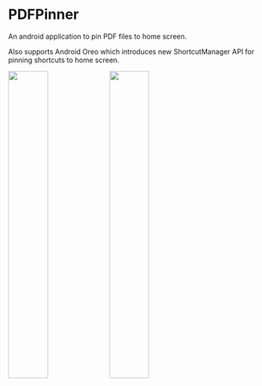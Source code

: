 # PDFPinner
An android application to pin PDF files to home screen.

Also supports Android Oreo which introduces new ShortcutManager API for pinning shortcuts to home screen.

<img src="https://github.com/sidhuparas/PDFPinner/blob/master/s1.png" width=40%>   <img src="https://github.com/sidhuparas/PDFPinner/blob/master/s2.png" width=40%>
